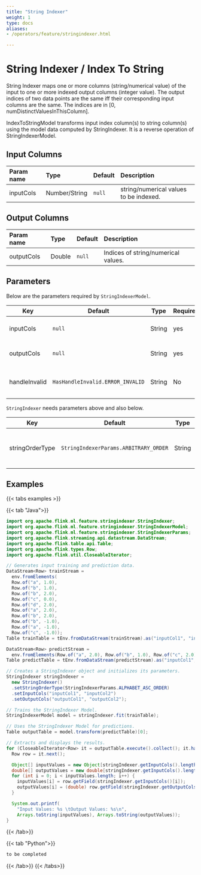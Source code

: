 ```yaml
---
title: "String Indexer"
weight: 1
type: docs
aliases:
- /operators/feature/stringindexer.html

---
```


<!--
Licensed to the Apache Software Foundation (ASF) under one
or more contributor license agreements.  See the NOTICE file
distributed with this work for additional information
regarding copyright ownership.  The ASF licenses this file
to you under the Apache License, Version 2.0 (the
"License"); you may not use this file except in compliance
with the License.  You may obtain a copy of the License at

  http://www.apache.org/licenses/LICENSE-2.0

Unless required by applicable law or agreed to in writing,
software distributed under the License is distributed on an
"AS IS" BASIS, WITHOUT WARRANTIES OR CONDITIONS OF ANY
KIND, either express or implied.  See the License for the
specific language governing permissions and limitations
under the License.
-->

# String Indexer / Index To String

String Indexer maps one or more columns (string/numerical value) of the input to one or more indexed output columns (integer value). The output indices of two data points are the same iff their corresponding input columns are the same. The indices are in [0, numDistinctValuesInThisColumn].

IndexToStringModel transforms input index column(s) to string column(s) using the model data computed by StringIndexer. It is a reverse operation of StringIndexerModel.
## Input Columns

| Param name | Type          | Default | Description                            |
| :--------- | :------------ | :------ | :------------------------------------- |
| inputCols  | Number/String | `null`  | string/numerical values to be indexed. |

## Output Columns

| Param name | Type   | Default | Description                         |
| :--------- | :----- | :------ | :---------------------------------- |
| outputCols | Double | `null`  | Indices of string/numerical values. |

## Parameters

Below are the parameters required by `StringIndexerModel`.

| Key           | Default                          | Type   | Required | Description                         |
| ------------- | -------------------------------- | ------ | -------- | ----------------------------------- |
| inputCols     | `null`                           | String | yes      | Input column names.                 |
| outputCols    | `null`                           | String | yes      | Output column names.                |
| handleInvalid | `HasHandleInvalid.ERROR_INVALID` | String | No       | Strategy to handle invalid entries. |

`StringIndexer` needs parameters above and also below.

| Key             | Default                               | Type   | Required | Description                          |
| --------------- | ------------------------------------- | ------ | -------- | ------------------------------------ |
| stringOrderType | `StringIndexerParams.ARBITRARY_ORDER` | String | no       | How to order strings of each column. |

## Examples

{{< tabs examples >}}

{{< tab "Java">}}

```java
import org.apache.flink.ml.feature.stringindexer.StringIndexer;
import org.apache.flink.ml.feature.stringindexer.StringIndexerModel;
import org.apache.flink.ml.feature.stringindexer.StringIndexerParams;
import org.apache.flink.streaming.api.datastream.DataStream;
import org.apache.flink.table.api.Table;
import org.apache.flink.types.Row;
import org.apache.flink.util.CloseableIterator;

// Generates input training and prediction data.
DataStream<Row> trainStream =
  env.fromElements(
  Row.of("a", 1.0),
  Row.of("b", 1.0),
  Row.of("b", 2.0),
  Row.of("c", 0.0),
  Row.of("d", 2.0),
  Row.of("a", 2.0),
  Row.of("b", 2.0),
  Row.of("b", -1.0),
  Row.of("a", -1.0),
  Row.of("c", -1.0));
Table trainTable = tEnv.fromDataStream(trainStream).as("inputCol1", "inputCol2");

DataStream<Row> predictStream =
  env.fromElements(Row.of("a", 2.0), Row.of("b", 1.0), Row.of("c", 2.0));
Table predictTable = tEnv.fromDataStream(predictStream).as("inputCol1", "inputCol2");

// Creates a StringIndexer object and initializes its parameters.
StringIndexer stringIndexer =
  new StringIndexer()
  .setStringOrderType(StringIndexerParams.ALPHABET_ASC_ORDER)
  .setInputCols("inputCol1", "inputCol2")
  .setOutputCols("outputCol1", "outputCol2");

// Trains the StringIndexer Model.
StringIndexerModel model = stringIndexer.fit(trainTable);

// Uses the StringIndexer Model for predictions.
Table outputTable = model.transform(predictTable)[0];

// Extracts and displays the results.
for (CloseableIterator<Row> it = outputTable.execute().collect(); it.hasNext(); ) {
  Row row = it.next();

  Object[] inputValues = new Object[stringIndexer.getInputCols().length];
  double[] outputValues = new double[stringIndexer.getInputCols().length];
  for (int i = 0; i < inputValues.length; i++) {
    inputValues[i] = row.getField(stringIndexer.getInputCols()[i]);
    outputValues[i] = (double) row.getField(stringIndexer.getOutputCols()[i]);
  }

  System.out.printf(
    "Input Values: %s \tOutput Values: %s\n",
    Arrays.toString(inputValues), Arrays.toString(outputValues));
}

```

{{< /tab>}}

{{< tab "Python">}}

```python
to be completed

```

{{< /tab>}}
{{< /tabs>}}







